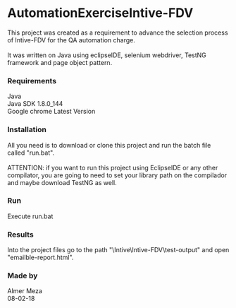 # AutomationExerciseIntive-FDV
This project was created as a requirement to advance the selection process of Intive-FDV for the QA automation charge.<br /><br />
It was written on Java using eclipseIDE, selenium webdriver, TestNG framework and page object pattern.
### Requirements

 Java<br />
 Java SDK 1.8.0_144 <br />
 Google chrome Latest Version<br />

### Installation
All you need is to download or clone this project and run the batch file called "run.bat".<br />
<br />
ATTENTION: if you want to run this project using EclipseIDE or any other compilator, you are going to need to set your library path on the compilador and maybe download TestNG as well.
### Run
Execute run.bat
### Results
Into the project files go to the path "\Intive\Intive-FDV\test-output" and open "emailble-report.html".
### Made by
Almer Meza<br />
08-02-18

